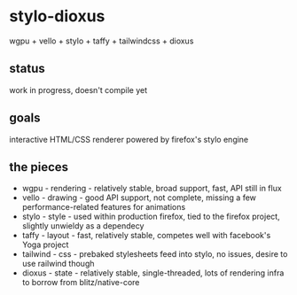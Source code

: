 # stylo-dioxus

wgpu + vello + stylo + taffy + tailwindcss + dioxus

## status

work in progress, doesn't compile yet

## goals

interactive HTML/CSS renderer powered by firefox's stylo engine

## the pieces

- wgpu - rendering - relatively stable, broad support, fast, API still in flux
- vello - drawing - good API support, not complete, missing a few performance-related features for animations
- stylo - style - used within production firefox, tied to the firefox project, slightly unwieldy as a dependecy
- taffy - layout - fast, relatively stable, competes well with facebook's Yoga project
- tailwind - css - prebaked stylesheets feed into stylo, no issues, desire to use railwind though
- dioxus - state - relatively stable, single-threaded, lots of rendering infra to borrow from blitz/native-core
